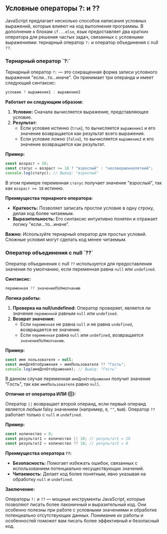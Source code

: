 <h2>Условные операторы ?: и ??</h2>

JavaScript предлагает несколько способов написания условных выражений, которые влияют на ход выполнения программы. В дополнение к блокам `if...else`, язык предоставляет два кратких оператора для решения частых задач, связанных с условными выражениями: тернарный оператор `?:` и оператор объединения с null `??`.

<h3>Тернарный оператор `?:`</h3>

Тернарный оператор `?:`  — это сокращенная форма записи условного выражения "если...то...иначе". Он принимает три операнда и имеет следующий синтаксис:

```javascript
условие ? выражение1 : выражение2
```

**Работает он следующим образом:**

1. **Условие:** Сначала вычисляется выражение, представляющее условие.
2. **Результат:** 
    - Если условие истинно (`true`), то вычисляется `выражение1` и его значение возвращается как результат всего выражения. 
    - Если условие ложно (`false`), то вычисляется `выражение2` и его значение возвращается как результат.

**Пример:**

```javascript
const возраст = 20;
const статус = возраст >= 18 ? "взрослый" : "несовершеннолетний";
console.log(статус); // Вывод: "взрослый"
```

В этом примере переменная `статус` получает значение "взрослый", так как `возраст >= 18` истинно. 

**Преимущества тернарного оператора:**

- **Краткость:** Позволяет записать простое условие в одну строку, делая код более читаемым.
- **Выразительность:**  Его синтаксис интуитивно понятен и отражает логику "если...то...иначе".

**Важно:** Используйте тернарный оператор для простых условий. Сложные условия могут сделать код менее читаемым.

<h3>Оператор объединения с null `??`</h3>

Оператор объединения с null `??` используется для предоставления значения по умолчанию, если переменная равна `null` или `undefined`.  

**Синтаксис:**

```javascript
переменная ?? значениеПоУмолчанию
```

**Логика работы:**

1. **Проверка на null/undefined:**  Оператор проверяет, является ли значение `переменной` равным `null` или `undefined`.
2. **Возврат значения:**
   - Если `переменная`  не равна `null` и не равна `undefined`,  возвращается ее значение.
   - Если `переменная` равна `null` или `undefined`, возвращается  `значениеПоУмолчанию`.

**Пример:**

```javascript
const имя пользователя = null;
const имяДляОтображения = имяПользователя ?? "Гость";
console.log(имяДляОтображения); // Вывод: "Гость" 
```

В данном случае переменная `имяДляОтображения` получит значение "Гость", так как `имяПользователя` равно `null`.

**Отличие от оператора ИЛИ (||):**

Оператор `||`  возвращает второй операнд, если первый операнд является *любым* falsy значением (например, `0`, `""`, `NaN`). Оператор `??` работает только с `null` и `undefined`.

**Пример:**

```javascript
const количество = 0;
const результат1 = количество || 10; // результат1 = 10
const результат2 = количество ?? 10; // результат2 = 0
```

**Преимущества оператора `??`:**

- **Безопасность:** Помогает избежать ошибок, связанных с использованием потенциально несуществующих значений.
- **Читаемость:** Делает код более понятным, явно указывая на обработку `null` и `undefined`.

**Заключение:**

Операторы `?:` и `??` — мощные инструменты JavaScript, которые позволяют писать более лаконичный и выразительный код.  Они особенно полезны при работе с условными значениями и обработке потенциально отсутствующих данных. Понимание их работы и особенностей поможет вам писать более эффективный и безопасный код. 
